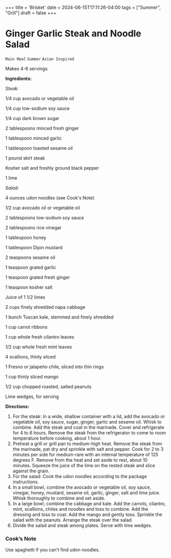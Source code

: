 +++
title = 'Brisket'
date = 2024-06-15T17:11:26-04:00
tags = ["Summer", "Grill"]
draft = false
+++
# Ginger Garlic Steak and Noodle Salad

`Main Meal` `Summer` `Asian Inspired`

Makes 4-6 servings

**Ingredients:**

_Steak:_

1/4 cup avocado or vegetable oil

1/4 cup low-sodium soy sauce

1/4 cup dark brown sugar

2 tablespoons minced fresh ginger

1 tablespoon minced garlic

1 tablespoon toasted sesame oil

1 pound skirt steak

Kosher salt and freshly ground black pepper

1 lime

_Salad:_

4 ounces udon noodles (see Cook's Note)

1/2 cup avocado oil or vegetable oil

2 tablespoons low-sodium soy sauce

2 tablespoons rice vinegar

1 tablespoon honey

1 tablespoon Dijon mustard

2 teaspoons sesame oil

1 teaspoon grated garlic

1 teaspoon grated fresh ginger

1 teaspoon kosher salt

Juice of 1 1/2 limes

2 cups finely shredded napa cabbage

1 bunch Tuscan kale, stemmed and finely shredded

1 cup carrot ribbons

1 cup whole fresh cilantro leaves

1/2 cup whole fresh mint leaves

4 scallions, thinly sliced

1 Fresno or jalapeño chile, sliced into thin rings

1 cup thinly sliced mango

1/2 cup chopped roasted, salted peanuts

Lime wedges, for serving

**Directions:**

1. For the steak: In a wide, shallow container with a lid, add the avocado or vegetable oil, soy sauce, sugar, ginger, garlic and sesame oil. Whisk to combine. Add the steak and coat in the marinade. Cover and refrigerate for 4 to 6 hours. Remove the steak from the refrigerator to come to room temperature before cooking, about 1 hour.
2. Preheat a grill or grill pan to medium-high heat. Remove the steak from the marinade, pat dry and sprinkle with salt and pepper. Cook for 2 to 3 minutes per side for medium-rare with an internal temperature of 125 degrees F. Remove from the heat and set aside to rest, about 10 minutes. Squeeze the juice of the lime on the rested steak and slice against the grain.
3. For the salad: Cook the udon noodles according to the package instructions.
4. In a small bowl, combine the avocado or vegetable oil, soy sauce, vinegar, honey, mustard, sesame oil, garlic, ginger, salt and lime juice. Whisk thoroughly to combine and set aside.
5. In a large bowl, combine the cabbage and kale. Add the carrots, cilantro, mint, scallions, chiles and noodles and toss to combine. Add the dressing and toss to coat. Add the mango and gently toss. Sprinkle the salad with the peanuts. Arrange the steak over the salad.
6. Divide the salad and steak among plates. Serve with lime wedges.

### Cook’s Note

Use spaghetti if you can’t find udon noodles.
